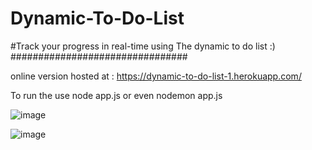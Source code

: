 # Dynamic-To-Do-List
#Track your progress in real-time using The dynamic to do list :) ################################

online version hosted at :  https://dynamic-to-do-list-1.herokuapp.com/

To run the use node app.js or even nodemon app.js

 ![image](https://user-images.githubusercontent.com/83254980/150750313-961b55b5-7ebb-4efa-a9c2-6e7f68f87c8e.png)
 
 ![image](https://user-images.githubusercontent.com/83254980/150750590-71d5f87a-0c11-4b7f-b970-cea6ff9c1e7b.png)


